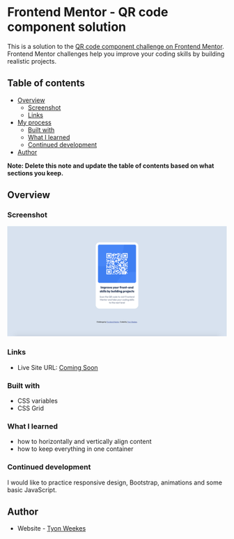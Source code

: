 # Frontend Mentor - QR code component solution

This is a solution to the [QR code component challenge on Frontend Mentor](https://www.frontendmentor.io/challenges/qr-code-component-iux_sIO_H). Frontend Mentor challenges help you improve your coding skills by building realistic projects. 

## Table of contents

- [Overview](#overview)
  - [Screenshot](#screenshot)
  - [Links](#links)
- [My process](#my-process)
  - [Built with](#built-with)
  - [What I learned](#what-i-learned)
  - [Continued development](#continued-development)
- [Author](#author)

**Note: Delete this note and update the table of contents based on what sections you keep.**

## Overview

### Screenshot

![](./screenshot.png)

### Links

- Live Site URL: [Coming Soon](https://your-live-site-url.com)

### Built with

- CSS variables
- CSS Grid

### What I learned

- how to horizontally and vertically align content
- how to keep everything in one container

### Continued development

I would like to practice responsive design, Bootstrap, animations and some basic JavaScript.

## Author

- Website - [Tyon Weekes](https://www.tyonweekes.com)
